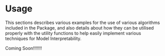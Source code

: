 # Usage

This sections describes various examples for the use of various algorithms included in the Package, and also details about how they can be utilised properly with the utility functions to help easily implement various techniques for Model Interpretability.

Coming Soon!!!!!!!
